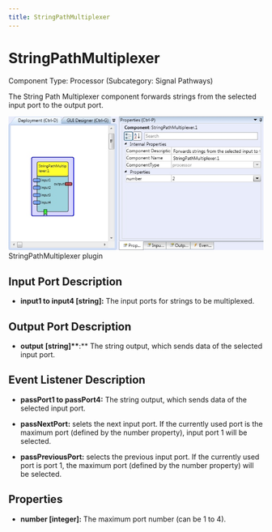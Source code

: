```yaml
---
title: StringPathMultiplexer
---
```


# StringPathMultiplexer

Component Type: Processor (Subcategory: Signal Pathways)

The String Path Multiplexer component forwards strings from the selected input port to the output port.

![Screenshot: StringPathMultiplexer plugin](./img/StringPathMultiplexer.jpg "Screenshot: StringPathMultiplexer plugin")  
StringPathMultiplexer plugin

## Input Port Description

- **input1 to input4 \[string\]:** The input ports for strings to be multiplexed.

## Output Port Description

- **output** **\[string\]\*\***:\*\* The string output, which sends data of the selected input port.

## Event Listener Description

- **passPort1 to passPort4:** The string output, which sends data of the selected input port.

- **passNextPort:** selets the next input port. If the currently used port is the maximum port (defined by the number property), input port 1 will be selected.

- **passPreviousPort:** selects the previous input port. If the currently used port is port 1, the maximum port (defined by the number property) will be selected.

## Properties

- **number \[integer\]:** The maximum port number (can be 1 to 4).
